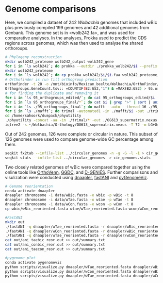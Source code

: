 # Genome comparisons

Here, we compiled a dataset of 242 *Wolbachia* genomes that included wBic plus previously compiled 199 genomes and 42 additional genomes from Genbank. This genome set is in <wolb242.fa>, and was used for comparative analyses. In the analyses, Prokka used to predict the CDS regions across genomes, which was then used to analyse the shared orthoroups. 
```bash
# Phylogeny reconstruction
mkdir wolb242_proteome wolb242_output wolb242_gene
for i in `ls wolb242`; do prokka --outdir ./prokka_wolb242/$i --prefix $i --locustag $i --prefix $i --genus wolbachia --kingdom Bacteria --noanno --cpus 20 wolb242/$i; done
mkdir wolb242_proteome
for i in `ls wolb242`; do cp prokka_wolb242/$i/$i.faa wolb242_proteome; done  # Protein file is moved to a single directory 
# Orthofinder is run till orthogroup prediction 
orthofinder -t 20 -o /mnt/bioinfo/Mexican_beelte/Wolbachia/OrthoFinder/run/Orthofinder_results_og -f ./wolb242_proteome/  -og
Orthogroups.GeneCount.tsv:: =COUNTIF(B2:GS2,"1") & =MAX(B2:GS2) > 95.orthogroups.txt
# for finding the duplicate and removing it 
for i in `ls 95_orthogroups_edited/`; do cat 95_orthogroups_edited/$i | grep ">" | sort | uniq -c | grep -v "1 " | sed 's/.*>//g' > temp/$i.dup.txt; seqkit grep -v -f temp/$i.dup.txt 95_orthogroups_edited/$i > 95_orthogroups_final/$i; done
for i in `ls 95_orthogroups_final/*`; do cat $i | grep ">" | sort | uniq -c | grep "1 " | wc ; done
for i in `ls ./95_orthogroups_final`; do mafft --auto --thread 16 ./95_orthogroups_final/$i > ./mafft/$i.aln; done
for i in `ls ./mafft`; do trimal -automated1 -in ./mafft/$i -out ./trimal/$i; done #(WARNING: Removing sequence 'GCA_902636395_F' composed only by gaps)
cd /home/sahoork/dumpack/phyutility
./phyutility -concat -aa -in ./trimal/* -out ./OG613_supermatrix.nexus
iqtree2 -s ~/Wolbachia/Orthology/OG613_supermatrix.nexus -T 72 -m LG+G4 -B 1000 --prefix ~/Wolbachia/WorkDir/output/iqtree_B1000/result/OG613
```
Out of 242 genomes, 126 were complete or circular in nature. This subset of 126 genomes were used to compare genome-wide GC percentage among them.

```bash
seqkit fx2tab --infile-list ../circular_genomes -n -g -G -l -i > cir_genomes.gc
seqkit stats --infile-list ../circular_genomes  > cir_genomes.stats
```
Two closely related genomes of wBic were compared together using the online tools like [OrthoVenn](https://orthovenn3.bioinfotoolkits.net/), [GGDC](ggdc.dsmz.de), and [D-GENIES](https://dgenies.toulouse.inra.fr/). Further comparisons and visulization were conducted using [dnaapler](https://github.com/gbouras13/dnaapler), [fastANI](https://github.com/ParBLiSS/FastANI) and [pyGenomeViz](https://github.com/moshi4/pyGenomeViz).
```bash
# Genome reorientation
conda activate dnaapler
dnaapler chromosome -i data/wBic.fasta -o wbic -p wBic -t 8
dnaapler chromosome -i data/wTae.fasta -o wtae -p wTae -t 8
dnaapler chromosome -i data/wCon.fasta -o wcon -p wCon -t 8
cp wbic/wBic_reoriented.fasta wtae/wTae_reoriented.fasta wcon/wCon_reoriented.fasta ./dnaapler

#FastANI
mkdir out
./fastANI -q dnaapler/wTae_reoriented.fasta -r dnaapler/wBic_reoriented.fasta --visualize -o out/ani_taebic_reor.out
./fastANI -q dnaapler/wCon_reoriented.fasta -r dnaapler/wBic_reoriented.fasta --visualize -o out/ani_conbic_reor.out
./fastANI -q dnaapler/wTae_reoriented.fasta -r dnaapler/wCon_reoriented.fasta --visualize -o out/ani_taecon_reor.out
cat out/ani_taebic_reor.out >> out/summary.txt
cat out/ani_conbic_reor.out >> out/summary.txt
cat out/ani_taecon_reor.out >> out/summary.txt

#pygenome plot
conda activate pygenomeviz
python scripts/visualize.py dnaapler/wTae_reoriented.fasta dnaapler/wBic_reoriented.fasta out/ani_taebic_reor.out.visual out/taebic.png --cmap viridis --link_color red --curve
python scripts/visualize.py dnaapler/wCon_reoriented.fasta dnaapler/wBic_reoriented.fasta out/ani_conbic_reor.out.visual out/conbic.png --cmap viridis --link_color red --curve
python scripts/visualize.py dnaapler/wTae_reoriented.fasta dnaapler/wCon_reoriented.fasta out/ani_taecon_reor.out.visual out/taecon.png --cmap viridis --link_color red --curve
```

